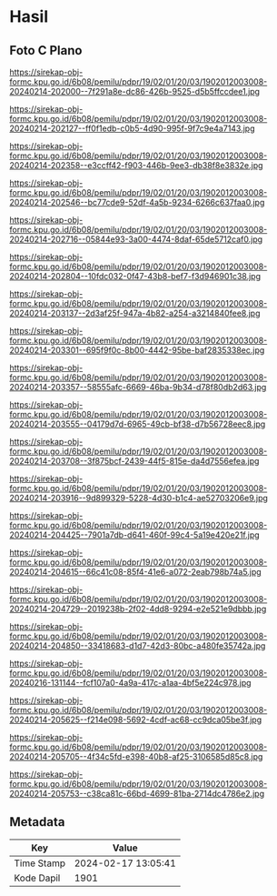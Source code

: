 # Hasil

## Foto C Plano

https://sirekap-obj-formc.kpu.go.id/6b08/pemilu/pdpr/19/02/01/20/03/1902012003008-20240214-202000--7f291a8e-dc86-426b-9525-d5b5ffccdee1.jpg

https://sirekap-obj-formc.kpu.go.id/6b08/pemilu/pdpr/19/02/01/20/03/1902012003008-20240214-202127--ff0f1edb-c0b5-4d90-995f-9f7c9e4a7143.jpg

https://sirekap-obj-formc.kpu.go.id/6b08/pemilu/pdpr/19/02/01/20/03/1902012003008-20240214-202358--e3ccff42-f903-446b-9ee3-db38f8e3832e.jpg

https://sirekap-obj-formc.kpu.go.id/6b08/pemilu/pdpr/19/02/01/20/03/1902012003008-20240214-202546--bc77cde9-52df-4a5b-9234-6266c637faa0.jpg

https://sirekap-obj-formc.kpu.go.id/6b08/pemilu/pdpr/19/02/01/20/03/1902012003008-20240214-202716--05844e93-3a00-4474-8daf-65de5712caf0.jpg

https://sirekap-obj-formc.kpu.go.id/6b08/pemilu/pdpr/19/02/01/20/03/1902012003008-20240214-202804--10fdc032-0f47-43b8-bef7-f3d946901c38.jpg

https://sirekap-obj-formc.kpu.go.id/6b08/pemilu/pdpr/19/02/01/20/03/1902012003008-20240214-203137--2d3af25f-947a-4b82-a254-a3214840fee8.jpg

https://sirekap-obj-formc.kpu.go.id/6b08/pemilu/pdpr/19/02/01/20/03/1902012003008-20240214-203301--695f9f0c-8b00-4442-95be-baf2835338ec.jpg

https://sirekap-obj-formc.kpu.go.id/6b08/pemilu/pdpr/19/02/01/20/03/1902012003008-20240214-203357--58555afc-6669-46ba-9b34-d78f80db2d63.jpg

https://sirekap-obj-formc.kpu.go.id/6b08/pemilu/pdpr/19/02/01/20/03/1902012003008-20240214-203555--04179d7d-6965-49cb-bf38-d7b56728eec8.jpg

https://sirekap-obj-formc.kpu.go.id/6b08/pemilu/pdpr/19/02/01/20/03/1902012003008-20240214-203708--3f875bcf-2439-44f5-815e-da4d7556efea.jpg

https://sirekap-obj-formc.kpu.go.id/6b08/pemilu/pdpr/19/02/01/20/03/1902012003008-20240214-203916--9d899329-5228-4d30-b1c4-ae52703206e9.jpg

https://sirekap-obj-formc.kpu.go.id/6b08/pemilu/pdpr/19/02/01/20/03/1902012003008-20240214-204425--7901a7db-d641-460f-99c4-5a19e420e21f.jpg

https://sirekap-obj-formc.kpu.go.id/6b08/pemilu/pdpr/19/02/01/20/03/1902012003008-20240214-204615--66c41c08-85f4-41e6-a072-2eab798b74a5.jpg

https://sirekap-obj-formc.kpu.go.id/6b08/pemilu/pdpr/19/02/01/20/03/1902012003008-20240214-204729--2019238b-2f02-4dd8-9294-e2e521e9dbbb.jpg

https://sirekap-obj-formc.kpu.go.id/6b08/pemilu/pdpr/19/02/01/20/03/1902012003008-20240214-204850--33418683-d1d7-42d3-80bc-a480fe35742a.jpg

https://sirekap-obj-formc.kpu.go.id/6b08/pemilu/pdpr/19/02/01/20/03/1902012003008-20240216-131144--fcf107a0-4a9a-417c-a1aa-4bf5e224c978.jpg

https://sirekap-obj-formc.kpu.go.id/6b08/pemilu/pdpr/19/02/01/20/03/1902012003008-20240214-205625--f214e098-5692-4cdf-ac68-cc9dca05be3f.jpg

https://sirekap-obj-formc.kpu.go.id/6b08/pemilu/pdpr/19/02/01/20/03/1902012003008-20240214-205705--4f34c5fd-e398-40b8-af25-3106585d85c8.jpg

https://sirekap-obj-formc.kpu.go.id/6b08/pemilu/pdpr/19/02/01/20/03/1902012003008-20240214-205753--c38ca81c-66bd-4699-81ba-2714dc4786e2.jpg


## Metadata

| Key        | Value               |
| ---------- | ------------------- |
| Time Stamp | 2024-02-17 13:05:41 |
| Kode Dapil | 1901                |



